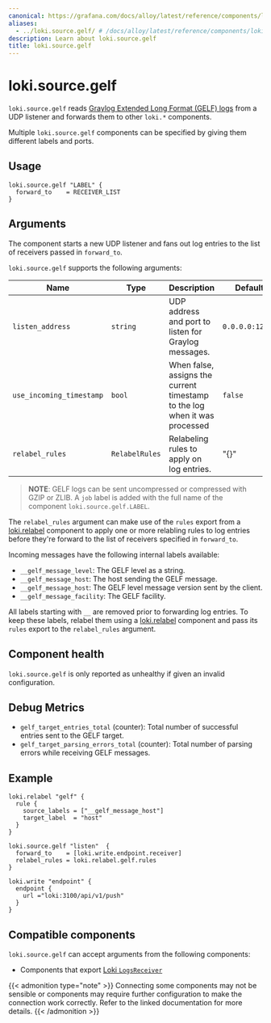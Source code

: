 ```yaml
---
canonical: https://grafana.com/docs/alloy/latest/reference/components/loki/loki.source.gelf/
aliases:
  - ../loki.source.gelf/ # /docs/alloy/latest/reference/components/loki.source.gelf/
description: Learn about loki.source.gelf
title: loki.source.gelf
---
```


# loki.source.gelf

`loki.source.gelf` reads [Graylog Extended Long Format (GELF) logs](https://github.com/Graylog2/graylog2-server) from a UDP listener and forwards them to other
`loki.*` components.

Multiple `loki.source.gelf` components can be specified by giving them
different labels and ports.

## Usage

```alloy
loki.source.gelf "LABEL" {
  forward_to    = RECEIVER_LIST
}
```

## Arguments
The component starts a new UDP listener and fans out
log entries to the list of receivers passed in `forward_to`.

`loki.source.gelf` supports the following arguments:

Name                     | Type           | Description                                                                | Default         | Required
-------------------------|----------------|----------------------------------------------------------------------------|-----------------|---------
`listen_address`         | `string`       | UDP address and port to listen for Graylog messages.                       | `0.0.0.0:12201` | no
`use_incoming_timestamp` | `bool`         | When false, assigns the current timestamp to the log when it was processed | `false`         | no
`relabel_rules`          | `RelabelRules` | Relabeling rules to apply on log entries.                                  | "{}"            | no


> **NOTE**: GELF logs can be sent uncompressed or compressed with GZIP or ZLIB.
> A `job` label is added with the full name of the component `loki.source.gelf.LABEL`.

The `relabel_rules` argument can make use of the `rules` export from a
[loki.relabel][] component to apply one or more relabling rules to log entries
before they're forward to the list of receivers specified in `forward_to`.

Incoming messages have the following internal labels available:

* `__gelf_message_level`: The GELF level as a string.
* `__gelf_message_host`: The host sending the GELF message.
* `__gelf_message_host`: The GELF level message version sent by the client.
* `__gelf_message_facility`: The GELF facility.

All labels starting with `__` are removed prior to forwarding log entries. To
keep these labels, relabel them using a [loki.relabel][] component and pass its
`rules` export to the `relabel_rules` argument.

[loki.relabel]: ../loki.relabel/

## Component health

`loki.source.gelf` is only reported as unhealthy if given an invalid
configuration.

## Debug Metrics

* `gelf_target_entries_total` (counter): Total number of successful entries sent to the GELF target.
* `gelf_target_parsing_errors_total` (counter): Total number of parsing errors while receiving GELF messages.

## Example

```alloy
loki.relabel "gelf" {
  rule {
    source_labels = ["__gelf_message_host"]
    target_label  = "host"
  }
}

loki.source.gelf "listen"  {
  forward_to    = [loki.write.endpoint.receiver]
  relabel_rules = loki.relabel.gelf.rules
}

loki.write "endpoint" {
  endpoint {
    url ="loki:3100/api/v1/push"
  }
}
```
<!-- START GENERATED COMPATIBLE COMPONENTS -->

## Compatible components

`loki.source.gelf` can accept arguments from the following components:

- Components that export [Loki `LogsReceiver`](../../compatibility/#loki-logsreceiver-exporters)


{{< admonition type="note" >}}
Connecting some components may not be sensible or components may require further configuration to make the connection work correctly.
Refer to the linked documentation for more details.
{{< /admonition >}}

<!-- END GENERATED COMPATIBLE COMPONENTS -->
